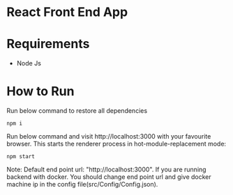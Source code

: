 # React Front End App

# Requirements
- Node Js

# How to Run

Run below command to restore all dependencies
```
npm i
```

Run below command and visit http://localhost:3000 with your favourite browser. This starts the renderer process in hot-module-replacement mode:
```
npm start
```

Note: Default end point url: "http://localhost:3000". If you are running backend with docker. You should change end point url and give docker machine ip in the config file(src/Config/Config.json). 